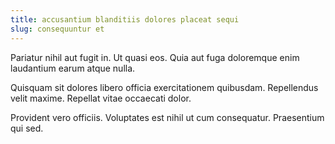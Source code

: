 ```yaml
---
title: accusantium blanditiis dolores placeat sequi
slug: consequuntur et
---
```


Pariatur nihil aut fugit in. Ut quasi eos. Quia aut fuga doloremque enim laudantium earum atque nulla.

Quisquam sit dolores libero officia exercitationem quibusdam. Repellendus velit maxime. Repellat vitae occaecati dolor.

Provident vero officiis. Voluptates est nihil ut cum consequatur. Praesentium qui sed.
